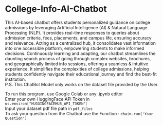 # College-Info-AI-Chatbot
This AI-based chatbot offers students personalized guidance on college admissions by leveraging Artificial Intelligence (AI) & Natural Language Processing (NLP). It provides real-time responses to queries about admission criteria, fees, placements, and campus life, ensuring accuracy and relevance. Acting as a centralized hub, it consolidates vast information into one accessible platform, empowering students to make informed decisions. Continuously learning and adapting, our chatbot streamlines the daunting search process of going through complex websites, brochures, and geographically limited info sessions, offering a seamless & intuitive experience. It simplifies the complexities of college admissions, helping students confidently navigate their educational journey and find the best-fit institution.
<br>P.S. This ChatBot Model only works on the dataset file provided by the User.

To run this program, use Google Colab or any .ipynb editor
<br>Enter your own HuggingFace API Token in `os.environ["HUGGINGFACEHUB_API_TOKEN"]`
<br>Input your dataset pdf file path in `pdf_files`
<br>To ask your question from the Chatbot use the Function : `chain.run('Your Question')`
